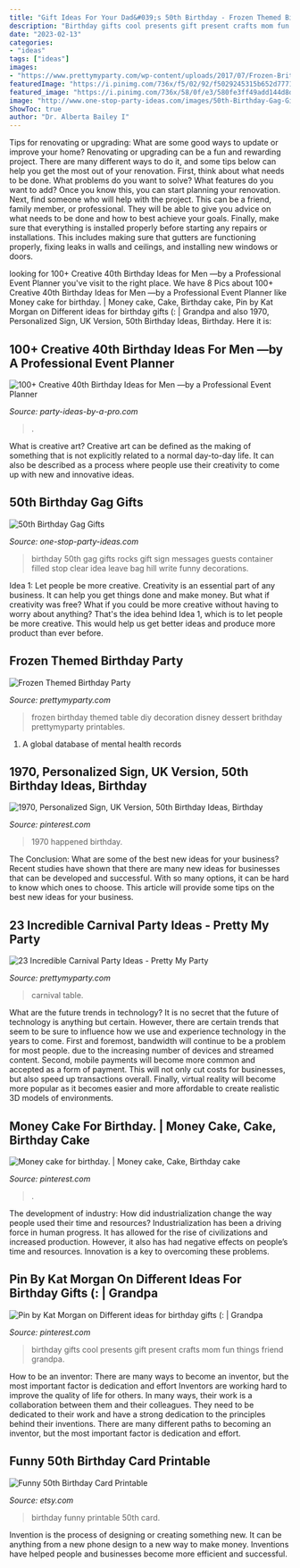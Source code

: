 ```yaml
---
title: "Gift Ideas For Your Dad&#039;s 50th Birthday - Frozen Themed Birthday Party"
description: "Birthday gifts cool presents gift present crafts mom fun things friend grandpa"
date: "2023-02-13"
categories:
- "ideas"
tags: ["ideas"]
images:
- "https://www.prettymyparty.com/wp-content/uploads/2017/07/Frozen-Brithday-Tablescape.jpg"
featuredImage: "https://i.pinimg.com/736x/f5/02/92/f5029245315b652d7771097e58adad66.jpg"
featured_image: "https://i.pinimg.com/736x/58/0f/e3/580fe3ff49add144d8d2124f5757dbee--cool-birthday-presents-birthday-gifts.jpg"
image: "http://www.one-stop-party-ideas.com/images/50th-Birthday-Gag-Gifts-Rocks.jpg"
ShowToc: true
author: "Dr. Alberta Bailey I"
---
```



Tips for renovating or upgrading: What are some good ways to update or improve your home?
Renovating or upgrading can be a fun and rewarding project. There are many different ways to do it, and some tips below can help you get the most out of your renovation. First, think about what needs to be done. What problems do you want to solve? What features do you want to add? Once you know this, you can start planning your renovation. Next, find someone who will help with the project. This can be a friend, family member, or professional. They will be able to give you advice on what needs to be done and how to best achieve your goals. Finally, make sure that everything is installed properly before starting any repairs or installations. This includes making sure that gutters are functioning properly, fixing leaks in walls and ceilings, and installing new windows or doors.

	

		
looking for 100+ Creative 40th Birthday Ideas for Men —by a Professional Event Planner you've visit to the right place. We have 8 Pics about 100+ Creative 40th Birthday Ideas for Men —by a Professional Event Planner like Money cake for birthday. | Money cake, Cake, Birthday cake, Pin by Kat Morgan on Different ideas for birthday gifts (: | Grandpa and also 1970, Personalized Sign, UK Version, 50th Birthday Ideas, Birthday. Here it is:
		
    
## 100+ Creative 40th Birthday Ideas For Men —by A Professional Event Planner

<img loading=lazy src="http://www.party-ideas-by-a-pro.com/image-files/40men25e.jpg" onerror="this.onerror=null;this.src='https://tse1.mm.bing.net/th?id=OIP.xrkg1HEMB6361PtfIfKdBAHaFj&amp;pid=15.1';" alt="100+ Creative 40th Birthday Ideas for Men —by a Professional Event Planner">

_Source: party-ideas-by-a-pro.com_

>. 

	

What is creative art?
Creative art can be defined as the making of something that is not explicitly related to a normal day-to-day life. It can also be described as a process where people use their creativity to come up with new and innovative ideas.

    
## 50th Birthday Gag Gifts

<img loading=lazy src="http://www.one-stop-party-ideas.com/images/50th-Birthday-Gag-Gifts-Rocks.jpg" onerror="this.onerror=null;this.src='https://tse3.mm.bing.net/th?id=OIP.k-E5L5yfzSM3isZ_V0-UFgHaJ3&amp;pid=15.1';" alt="50th Birthday Gag Gifts">

_Source: one-stop-party-ideas.com_

>birthday 50th gag gifts rocks gift sign messages guests container filled stop clear idea leave bag hill write funny decorations. 

	

Idea 1: Let people be more creative.
Creativity is an essential part of any business. It can help you get things done and make money. But what if creativity was free? What if you could be more creative without having to worry about anything? That's the idea behind Idea 1, which is to let people be more creative. This would help us get better ideas and produce more product than ever before.

    
## Frozen Themed Birthday Party

<img loading=lazy src="https://www.prettymyparty.com/wp-content/uploads/2017/07/Frozen-Brithday-Tablescape.jpg" onerror="this.onerror=null;this.src='https://tse3.mm.bing.net/th?id=OIP.s5km7_IyR0vYpD49LCJ--wHaKu&amp;pid=15.1';" alt="Frozen Themed Birthday Party">

_Source: prettymyparty.com_

>frozen birthday themed table diy decoration disney dessert brithday prettymyparty printables. 

	

1. A global database of mental health records 

    
## 1970, Personalized Sign, UK Version, 50th Birthday Ideas, Birthday

<img loading=lazy src="https://i.pinimg.com/736x/f5/02/92/f5029245315b652d7771097e58adad66.jpg" onerror="this.onerror=null;this.src='https://tse1.mm.bing.net/th?id=OIP.wBgrFv9M1sbq6aDqNPPGdAHaJQ&amp;pid=15.1';" alt="1970, Personalized Sign, UK Version, 50th Birthday Ideas, Birthday">

_Source: pinterest.com_

>1970 happened birthday. 

	

The Conclusion: What are some of the best new ideas for your business?
Recent studies have shown that there are many new ideas for businesses that can be developed and successful. With so many options, it can be hard to know which ones to choose. This article will provide some tips on the best new ideas for your business.

    
## 23 Incredible Carnival Party Ideas - Pretty My Party

<img loading=lazy src="https://www.prettymyparty.com/wp-content/uploads/2017/08/Carnival-Party-Table.jpg" onerror="this.onerror=null;this.src='https://tse2.mm.bing.net/th?id=OIP.oobAT2dDkZx-_ypLtuhKHQHaKY&amp;pid=15.1';" alt="23 Incredible Carnival Party Ideas - Pretty My Party">

_Source: prettymyparty.com_

>carnival table. 

	

What are the future trends in technology?
It is no secret that the future of technology is anything but certain. However, there are certain trends that seem to be sure to influence how we use and experience technology in the years to come. 
First and foremost, bandwidth will continue to be a problem for most people. due to the increasing number of devices and streamed content. Second, mobile payments will become more common and accepted as a form of payment. This will not only cut costs for businesses, but also speed up transactions overall. Finally, virtual reality will become more popular as it becomes easier and more affordable to create realistic 3D models of environments.

    
## Money Cake For Birthday. | Money Cake, Cake, Birthday Cake

<img loading=lazy src="https://i.pinimg.com/736x/69/5f/09/695f092a9fd82c65a98fb41a11379ff0.jpg" onerror="this.onerror=null;this.src='https://tse1.mm.bing.net/th?id=OIP.Iiu7W4h_Nv7fC1GGpZcx7AHaQB&amp;pid=15.1';" alt="Money cake for birthday. | Money cake, Cake, Birthday cake">

_Source: pinterest.com_

>. 

	

The development of industry: How did industrialization change the way people used their time and resources?
Industrialization has been a driving force in human progress. It has allowed for the rise of civilizations and increased production. However, it also has had negative effects on people’s time and resources. Innovation is a key to overcoming these problems.

    
## Pin By Kat Morgan On Different Ideas For Birthday Gifts (: | Grandpa

<img loading=lazy src="https://i.pinimg.com/736x/58/0f/e3/580fe3ff49add144d8d2124f5757dbee--cool-birthday-presents-birthday-gifts.jpg" onerror="this.onerror=null;this.src='https://tse1.mm.bing.net/th?id=OIP.trlPoPMeCcb__-gW4gbffwHaJ6&amp;pid=15.1';" alt="Pin by Kat Morgan on Different ideas for birthday gifts (: | Grandpa">

_Source: pinterest.com_

>birthday gifts cool presents gift present crafts mom fun things friend grandpa. 

	

How to be an inventor: There are many ways to become an inventor, but the most important factor is dedication and effort
Inventors are working hard to improve the quality of life for others. In many ways, their work is a collaboration between them and their colleagues. They need to be dedicated to their work and have a strong dedication to the principles behind their inventions. There are many different paths to becoming an inventor, but the most important factor is dedication and effort.

    
## Funny 50th Birthday Card Printable

<img loading=lazy src="https://img.etsystatic.com/il/b9ff11/541988981/il_570xN.541988981_syhr.jpg?version=1" onerror="this.onerror=null;this.src='https://tse4.mm.bing.net/th?id=OIP.vQ7r9afjFaskUQV74EcEzgHaJO&amp;pid=15.1';" alt="Funny 50th Birthday Card Printable">

_Source: etsy.com_

>birthday funny printable 50th card. 

	

Invention is the process of designing or creating something new. It can be anything from a new phone design to a new way to make money. Inventions have helped people and businesses become more efficient and successful.

